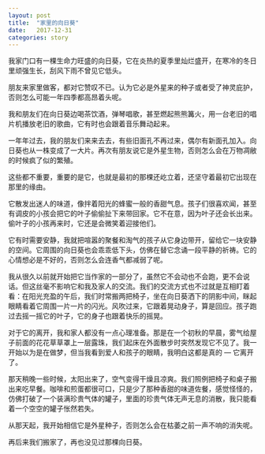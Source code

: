```yaml
---
layout: post
title:  "家里的向日葵"
date:   2017-12-31
categories: story
---
```


我家门口有一棵生命力旺盛的向日葵，它在炎热的夏季里灿烂盛开，在寒冷的冬日里顽强生长，刮风下雨不曾见它低头。

朋友来家里做客，都对它赞叹不已。认为它必是外星来的种子或者受了神灵庇护，否则怎么可能一年四季都高昂着头呢。

我和朋友们在向日葵边喝茶饮酒，弹琴唱歌，甚至燃起熊熊篝火，用一台老旧的唱片机播放老旧的歌曲，它有时也会跟着音乐舞动起来。

一年年过去，我的朋友们来来去去，有些旧面孔不再过来，偶尔有新面孔加入。向日葵也从一株变成了一大片。再次有朋友说它是外星生物，否则怎么会在万物凋敝的时候疯了似的繁殖。

这些都不重要，重要的是它，也就是最初的那棵还屹立着，还坚守着最初它出现在那里的缘由。

它散发出迷人的味道，像拌着阳光的蜂蜜一般的香甜气息。孩子们很喜欢闻，甚至有调皮的小孩会把它的叶子偷偷扯下来带回家。它不在意，因为叶子还会长出来。偷叶子的小孩再来时，它还是会微笑着迎接他们。

它有时需要安静，我就把喧嚣的聚餐和淘气的孩子从它身边带开，留给它一块安静的空间。它周围的向日葵也会乖乖低下头，仿佛在替它念诵一段平静的祈祷。它的心情想必是不好的，否则怎么会连香气都减弱了呢。

我从很久以前就开始把它当作家的一部分了，虽然它不会动也不会跑，更不会说话。但这丝毫不影响它和我及家人的交流。我们的交流方式也不过就是互相盯着看：在阳光充盈的午后，我们时常搬两把椅子，坐在向日葵洒下的阴影中间，眯起眼睛看着它周围一片一片的闪光。风吹过来，它跟着晃动身子，算是回应。孩子跑过去摇一摇它的叶子，它的身子也跟着快乐的摇晃。

对于它的离开，我和家人都没有一点心理准备。那是在一个初秋的早晨，雾气给屋子前面的花花草草罩上一层露珠，我们起床在外面散步时突然发现它不见了。我一开始以为是在做梦，但当我看到爱人和孩子的眼睛，我明白这都是真的 — 它离开了。

那天稍晚一些时候，太阳出来了，空气变得干燥且凉爽。我们照例把椅子和桌子搬出来吃早餐。咖啡和煎蛋都很可口，只是少了那种香甜的味道佐餐，感觉怪怪的，仿佛打破了一个装满珍贵气体的罐子，里面的珍贵气体无声无息的消散，我只能看着一个空空的罐子怅然若失。

从那天起，我开始相信它是外星种子，否则怎么会在枯萎之前一声不响的消失呢。

再后来我们搬家了，再也没见过那棵向日葵。
